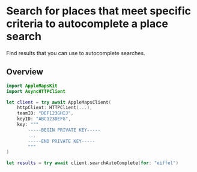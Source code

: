 # Search for places that meet specific criteria to autocomplete a place search

Find results that you can use to autocomplete searches.

## Overview

```swift
import AppleMapsKit
import AsyncHTTPClient

let client = try await AppleMapsClient(
    httpClient: HTTPClient(...),
    teamID: "DEF123GHIJ",
    keyID: "ABC123DEFG",
    key: """
        -----BEGIN PRIVATE KEY-----
        ...
        -----END PRIVATE KEY-----
        """
)

let results = try await client.searchAutoComplete(for: "eiffel")
```
